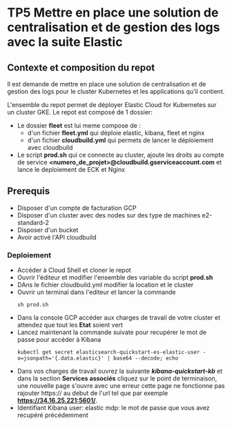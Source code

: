 # TP5 Mettre en place une solution de centralisation et de gestion des logs avec la suite Elastic

## Contexte et composition du repot

Il est demande de mettre en place une solution de centralisation et de gestion des logs pour le cluster Kubernetes et les applications qu’il contient.

L'ensemble du repot permet de déployer Elastic Cloud for Kubernetes sur un cluster GKE.
Le repot est composé de 1 dossier:

- Le dossier **fleet** est lui meme compose de :
  - d'un fichier **fleet.yml** qui déploie elastic, kibana, fleet et nginx
  - d'un fichier **cloudbuild.yml** qui permets de lancer le déploiement avec cloudbuild
- Le script **prod.sh** qui ce connecte au cluster, ajoute les droits au compte de service **<numero_de_projet>@cloudbuild.gserviceaccount.com** et lance le deploiement de ECK et Nginx

## Prerequis

- Disposer d'un compte de facturation GCP
- Disposer d'un cluster avec des nodes sur des type de machines e2-standard-2
- Disposer d'un bucket
- Avoir activé l'API cloudbuild



### Deploiement

  - Accéder à Cloud Shell et cloner le repot
  - Ouvrir l'éditeur et modifier l'ensemble des variable du script **prod.sh**
  - DAns le fichier cloudbuild.yml modifier la location et le cluster
  - Ouvrir un terminal dans l'editeur et lancer la commande 
      ```
      sh prod.sh
      ```
  - Dans la console GCP accéder aux charges de travail de votre cluster et attendez que tout les **Etat** soient vert
  - Lancez maintenant la commande suivate pour recupérer le mot de passe pour accéder à Kibana
      ```
      kubectl get secret elasticsearch-quickstart-es-elastic-user -o=jsonpath='{.data.elastic}' | base64 --decode; echo
      ```
  - Dans vos charges de travail ouvrez la suivante ***kibana-quickstart-kb*** et dans la section **Services associés** cliquez sur le point de terminaison, 
     une nouvelle page s'ouvre avec une erreur cette page ne fonctionne pas rajouter https:// au debut de l'url tel que par exemple **https://34.16.25.221:5601/**.
  - Identifiant Kibana
      user: elastic
      mdp: le mot de passe que vous avez recupéré précédemment
